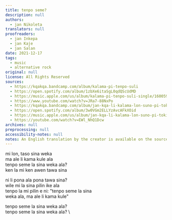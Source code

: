 ```yaml
---
title: tenpo seme?
description: null
authors:
  - jan Nikoleta
translators: null
proofreaders:
  - jan Inkepa
  - jan Kaje
  - jan Salan
date: 2021-12-17
tags:
  - music
  - alternative rock
original: null
license: All Rights Reserved
sources:
  - https://kqakqa.bandcamp.com/album/kalama-pi-tenpo-suli
  - https://open.spotify.com/album/1zbXe6itaSgL0qdQScUdMD
  - https://music.apple.com/us/album/kalama-pi-tenpo-suli-single/1600599543
  - https://www.youtube.com/watch?v=JRa7-88NxPo
  - https://kqakqa.bandcamp.com/album/jan-kqa-li-kalama-lon-suno-pi-toki-pona-lon-tenpo-sike-nanpa-2023
  - https://open.spotify.com/album/3w0VGm2ELLYzAvcAFkXOid
  - https://music.apple.com/us/album/jan-kqa-li-kalama-lon-suno-pi-toki-pona-lon-tenpo-sike/1703886265
  - https://youtube.com/watch?v=EWl_NhQ1Dcw
archives: null
preprocessing: null
accessibility-notes: null
notes: An English translation by the creator is available on the sources
---
```


mi lon, taso sina weka  \
ma ale li kama kule ala  \
tenpo seme la sina weka ala?  \
ken la mi ken awen tawa sina

ni li pona ala pona tawa sina?  \
wile mi la sina pilin ike ala  \
tenpo la mi pilin e ni: "tenpo seme la sina  \
weka ala, ma ale li kama kule"

tenpo seme la sina weka ala?  \
tenpo seme la sina weka ala?  \
